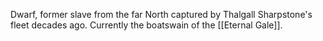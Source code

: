 Dwarf, former slave from the far North captured by Thalgall Sharpstone's fleet decades ago. Currently the boatswain of the [[Eternal Gale]]. 
